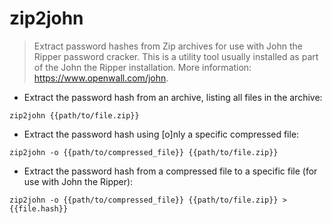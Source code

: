 # zip2john

> Extract password hashes from Zip archives for use with John the Ripper password cracker.
> This is a utility tool usually installed as part of the John the Ripper installation.
> More information: <https://www.openwall.com/john>.

- Extract the password hash from an archive, listing all files in the archive:

`zip2john {{path/to/file.zip}}`

- Extract the password hash using [o]nly a specific compressed file:

`zip2john -o {{path/to/compressed_file}} {{path/to/file.zip}}`

- Extract the password hash from a compressed file to a specific file (for use with John the Ripper):

`zip2john -o {{path/to/compressed_file}} {{path/to/file.zip}} > {{file.hash}}`
